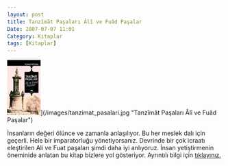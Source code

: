 ```yaml
---
layout: post
title: Tanzîmât Paşaları Âlî ve Fuâd Paşalar
Date: 2007-07-07 11:01
Category: Kitaplar
tags: [Kitaplar]
---
```


<span class="kitap-resmi">![Tanzîmât Paşaları Âlî ve Fuâd Paşalar][]](/images/tanzimat_pasalari.jpg "Tanzîmât Paşaları Âlî ve Fuâd Paşalar")</span>

İnsanların değeri ölünce ve zamanla anlaşılıyor. Bu her meslek dalı için geçerli. Hele bir
imparatorluğu yönetiyorsanız. Devrinde bir çok icraatı eleştirilen Ali
ve Fuat paşaları şimdi daha iyi anlıyoruz. İnsan yetiştirmenin öneminide
anlatan bu kitap bizlere yol gösteriyor. Ayrıntılı bilgi için
[tıklayınız.][]

  [Tanzîmât Paşaları Âlî ve Fuâd Paşalar]: /images/tanzimat_pasalari.kucukresim.jpg
  [tıklayınız.]: http://www.otuken.com.tr/kitapdetay.asp?kitapID=493
